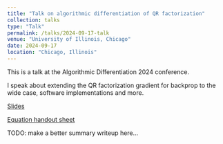```yaml
---
title: "Talk on algorithmic differentiation of QR factorization"
collection: talks
type: "Talk"
permalink: /talks/2024-09-17-talk
venue: "University of Illinois, Chicago"
date: 2024-09-17
location: "Chicago, Illinois"
---
```


This is a talk at the Algorithmic Differentiation 2024 conference.

I speak about extending the QR factorization gradient for backprop to the wide
case, software implementations and more.

[Slides](https://rlucas7.github.io/talks/algodiff_2024_slides.pdf)

[Equation handout sheet](https://rlucas7.github.io/talks/algodiff_2024_eqns_handout.pdf)

TODO: make a better summary writeup here...
